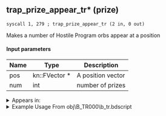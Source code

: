 ## trap_prize_appear_tr* (prize)

`syscall 1, 279 ; trap_prize_appear_tr (2 in, 0 out)`

Makes a number of Hostile Program orbs appear at a position

#### Input parameters
| Name | Type | Description
|------|------|------------
| pos   | kn::FVector *   | A position vector
| num   | int   | number of prizes




<details>
	<summary>Appears in:</summary>
| filename | Entity (obj)
|----------|-------------
| obj\B_TR000\b_tr.bdscript       | ((B) Hostile Program)          
| obj\F_TR030\f_tr.bdscript       | ((F) ??? (TR))          

</details>

<details>
	<summary>Example Usage From obj\B_TR000\b_tr.bdscript</summary>
```
L2202:
 popToSp 4
 popToSp 0
 pushFromFSp 0
 syscall 1, 147 ; trap_obj_pos (1 in, 1 out)
 memcpyToSp 16, 32
 pushFromPSp 32
 memcpyToSp 16, 16
 pushFromPSp 16
 pushImm 4
 add 
 dup 
 fetchValue 0
 pushImmf 200
 subf 
 memcpy 0
 pushFromFSp 0
 pushImm 20
 add 
 dup 
 fetchValue 0
 pushImm 1
 add 
 memcpy 0
 pushFromFSpVal 180
 eqz 
 jz L2284
 pushFromFSp 0
 gosub 12, L2304
 pushFromFSp 0
 fetchValue 24
 pushImm 2
 sub 
 neqz 
 jz L2275
 pushFromPSp 16
 pushImm 3
 syscall 1, 279 ; trap_prize_appear_tr (2 in, 0 out)
 jmp L2282
```
</details>

